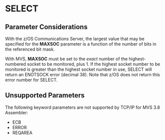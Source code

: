 SELECT
======

Parameter Considerations
------------------------

With the z/OS Communications Server, the largest value that may be
specified for the **MAXSOC** parameter is a function of the number of
bits in the referenced bit mask.

With MVS, **MAXSOC** must be set to the *exact* number of the
highest-numbered socket to be monitored, plus 1. If the highest socket
number to be monitored is greater than the highest socket number in use,
SELECT will return an ENOTSOCK error (decimal 38). Note that z/OS does
not return this error number for SELECT.

Unsupported Parameters
----------------------

The following keyword parameters are not supported by TCP/IP for MVS 3.8
Assembler:

-   ECB
-   ERROR
-   REQAREA
